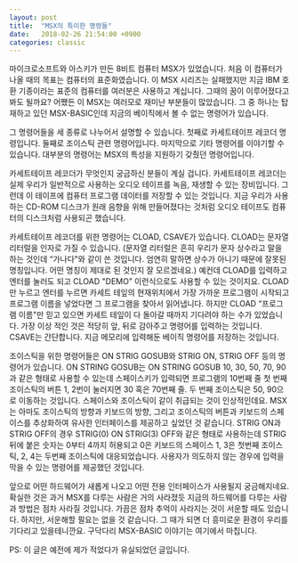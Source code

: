 ```yaml
---
layout: post
title:  "MSX의 특이한 명령들"
date:   2018-02-26 21:54:00 +0900
categories: classic
---
```


마이크로소프트와 아스키가 만든 8비트 컴퓨터 MSX가 있었습니다. 처음 이 컴퓨터가 나올 때의 목표는 컴퓨터의 표준화였습니다. 이 MSX 시리즈는 실패했지만 지금 IBM 호환 기종이라는 표준의 컴퓨터를 여러분은 사용하고 계십니다. 그때의 꿈이 이루어졌다고 봐도 될까요? 어쨌든 이 MSX는 여러모로 재미난 부분들이 많았습니다. 그 중 하나는 탑재하고 있던 MSX-BASIC인데 지금의 베이직에서 볼 수 없는 명령어가 있습니다.

그 명령어들을 세 종류로 나누어서 설명할 수 있습니다. 첫째로 카세트테이프 레코더 명령입니다. 둘째로 조이스틱 관련 명령어입니다. 마지막으로 기타 명령어를 이야기할 수 있습니다. 대부분의 명령어는 MSX의 특성을 지원하기 갖췄던 명령어입니다.

카세트테이프 레코더가 무엇인지 궁금하신 분들이 계실 겁니다. 카세트테이프 레코더는 실제 우리가 일반적으로 사용하는 오디오 테이프를 녹음, 재생할 수 있는 장비입니다. 그런데 이 테이프에 컴퓨터 프로그램 데이터를 저장할 수 있는 것입니다. 지금 우리가 사용하는 CD-ROM 디스크가 원래 음향을 위해 만들어졌다는 것처럼 오디오 테이프도 컴퓨터의 디스크처럼 사용되곤 했습니다.

카세트테이프 레코더를 위한 명령어는 CLOAD, CSAVE가 있습니다. CLOAD는 문자열 리터럴을 인자로 가질 수 있습니다. (문자열 리터럴은 흔히 우리가 문자 상수라고 말을 하는 것인데 “가나다"와 같이 쓴 것입니다. 엄연히 말하면 상수가 아니기 때문에 잘못된 명칭입니다. 어떤 명칭이 제대로 된 것인지 잘 모르겠네요.) 예컨데 CLOAD를 입력하고 엔터를 눌러도 되고 CLOAD "DEMO” 이런식으로도 사용할 수 있는 것이지요. CLOAD만 누르고 엔터를 누르면 카세트 테잎의 현재위치에서 가장 가까운 프로그램이 시작되고 프로그램 이름을 넣었다면 그 프로그램을 찾아서 읽어냅니다. 하지만 CLOAD “프로그램 이름"만 믿고 있으면 카세트 테잎이 다 돌아갈 때까지 기다려야 하는 수가 있었습니다. 가장 이상 적인 것은 적당히 앞, 뒤로 감아주고 명령어를 입력하는 것입니다. CSAVE는 간단합니다. 지금 메모리에 입력해둔 베이직 명령어를 저장하는 것입니다.

조이스틱을 위한 명령어들은 ON STRIG GOSUB와 STRIG ON, STRIG OFF 등의 명령어가 있습니다. ON STRING GOSUB는 ON STRING GOSUB 10, 30, 50, 70, 90과 같은 형태로 사용할 수 있는데 스페이스키가 입력되면 프로그램의 10번째 줄 첫 번째 조이스틱의 버튼 1, 2번이 눌러지면 30 혹은 70번째 줄. 두 번째 조이스틱은 50, 90으로 이동하는 것입니다. 스페이스와 조이스틱이 같이 취급되는 것이 인상적인데요. MSX는 아마도 조이스틱의 방향과 키보드의 방향, 그리고 조이스틱의 버튼과 키보드의 스페이스를 추상화하여 유사한 인터페이스를 제공하고 싶었던 것 같습니다. STRIG ON과 STRIG OFF의 경우 STRIG(0) ON STRIG(3) OFF와 같은 형태로 사용하는데 STRIG 뒤에 붙은 숫자는 0부터 4까지 허용되고 0은 키보드의 스페이스 1, 3은 첫번째 조이스틱, 2, 4는 두번째 조이스틱에 대응되었습니다. 사용자가 의도하지 않는 경우에 입력을 막을 수 있는 명령어를 제공했던 것입니다.

앞으로 어떤 하드웨어가 새롭게 나오고 어떤 전용 인터페이스가 사용될지 궁금해지네요. 확실한 것은 과거 MSX를 다루는 사람은 거의 사라졌듯 지금의 하드웨어를 다루는 사람과 방법은 점차 사라질 것입니다. 가끔은 점차 추억이 사라지는 것이 서운할 때도 있습니다. 하지만, 서운해할 필요는 없을 것 같습니다. 그 때가 되면 더 흥미로운 환경이 우리를 기다리고 있을테니깐요. 구닥다리 MSX-BASIC 이야기는 여기에서 마칩니다.

PS: 이 글은 예전에 제가 적었다가 유실되었던 글입니다.
